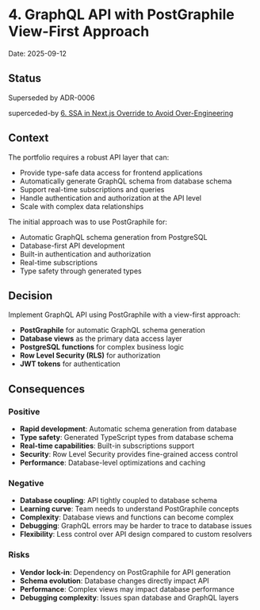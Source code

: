 # 4. GraphQL API with PostGraphile View-First Approach

Date: 2025-09-12

## Status

Superseded by ADR-0006

superceded-by [6. SSA in Next.js Override to Avoid Over-Engineering](0006-ssa-in-next-js-override-to-avoid-over-engineering.md)

## Context

The portfolio requires a robust API layer that can:

- Provide type-safe data access for frontend applications
- Automatically generate GraphQL schema from database schema
- Support real-time subscriptions and queries
- Handle authentication and authorization at the API level
- Scale with complex data relationships

The initial approach was to use PostGraphile for:

- Automatic GraphQL schema generation from PostgreSQL
- Database-first API development
- Built-in authentication and authorization
- Real-time subscriptions
- Type safety through generated types

## Decision

Implement GraphQL API using PostGraphile with a view-first approach:

- **PostGraphile** for automatic GraphQL schema generation
- **Database views** as the primary data access layer
- **PostgreSQL functions** for complex business logic
- **Row Level Security (RLS)** for authorization
- **JWT tokens** for authentication

## Consequences

### Positive

- **Rapid development**: Automatic schema generation from database
- **Type safety**: Generated TypeScript types from database schema
- **Real-time capabilities**: Built-in subscriptions support
- **Security**: Row Level Security provides fine-grained access control
- **Performance**: Database-level optimizations and caching

### Negative

- **Database coupling**: API tightly coupled to database schema
- **Learning curve**: Team needs to understand PostGraphile concepts
- **Complexity**: Database views and functions can become complex
- **Debugging**: GraphQL errors may be harder to trace to database issues
- **Flexibility**: Less control over API design compared to custom resolvers

### Risks

- **Vendor lock-in**: Dependency on PostGraphile for API generation
- **Schema evolution**: Database changes directly impact API
- **Performance**: Complex views may impact database performance
- **Debugging complexity**: Issues span database and GraphQL layers
